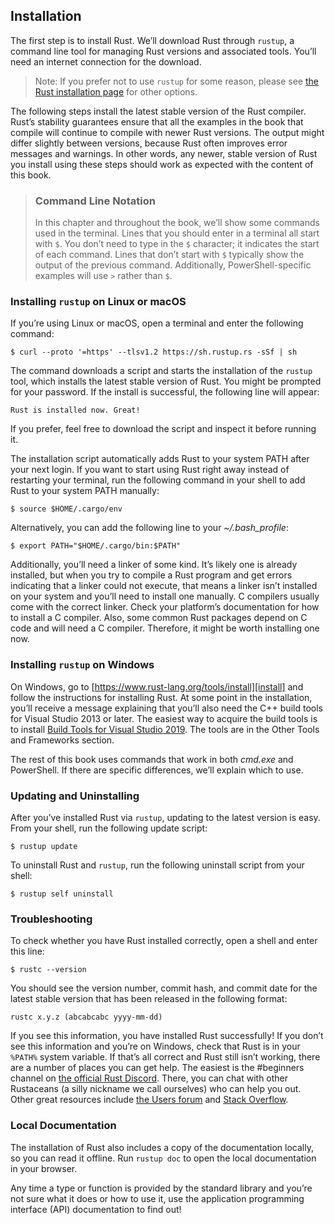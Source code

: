 ## Installation

The first step is to install Rust. We’ll download Rust through `rustup`, a
command line tool for managing Rust versions and associated tools. You’ll need
an internet connection for the download.

> Note: If you prefer not to use `rustup` for some reason, please see [the Rust
> installation page](https://www.rust-lang.org/tools/install) for other options.

The following steps install the latest stable version of the Rust compiler.
Rust’s stability guarantees ensure that all the examples in the book that
compile will continue to compile with newer Rust versions. The output might
differ slightly between versions, because Rust often improves error messages
and warnings. In other words, any newer, stable version of Rust you install
using these steps should work as expected with the content of this book.

> ### Command Line Notation
>
> In this chapter and throughout the book, we’ll show some commands used in the
> terminal. Lines that you should enter in a terminal all start with `$`. You
> don’t need to type in the `$` character; it indicates the start of each
> command. Lines that don’t start with `$` typically show the output of the
> previous command. Additionally, PowerShell-specific examples will use `>`
> rather than `$`.

### Installing `rustup` on Linux or macOS

If you’re using Linux or macOS, open a terminal and enter the following command:

```text
$ curl --proto '=https' --tlsv1.2 https://sh.rustup.rs -sSf | sh
```

The command downloads a script and starts the installation of the `rustup`
tool, which installs the latest stable version of Rust. You might be prompted
for your password. If the install is successful, the following line will appear:

```text
Rust is installed now. Great!
```

If you prefer, feel free to download the script and inspect it before running
it.

The installation script automatically adds Rust to your system PATH after your
next login. If you want to start using Rust right away instead of restarting
your terminal, run the following command in your shell to add Rust to your
system PATH manually:

```text
$ source $HOME/.cargo/env
```

Alternatively, you can add the following line to your *~/.bash_profile*:

```text
$ export PATH="$HOME/.cargo/bin:$PATH"
```

Additionally, you’ll need a linker of some kind. It’s likely one is already
installed, but when you try to compile a Rust program and get errors indicating
that a linker could not execute, that means a linker isn’t installed on your
system and you’ll need to install one manually. C compilers usually come with
the correct linker. Check your platform’s documentation for how to install a C
compiler. Also, some common Rust packages depend on C code and will need a C
compiler. Therefore, it might be worth installing one now.

### Installing `rustup` on Windows

On Windows, go to [https://www.rust-lang.org/tools/install][install] and follow
the instructions for installing Rust. At some point in the installation, you’ll
receive a message explaining that you’ll also need the C++ build tools for
Visual Studio 2013 or later. The easiest way to acquire the build tools is to
install [Build Tools for Visual Studio 2019][visualstudio]. The tools are in
the Other Tools and Frameworks section.

[install]: https://www.rust-lang.org/tools/install
[visualstudio]: https://www.visualstudio.com/downloads/#build-tools-for-visual-studio-2019

The rest of this book uses commands that work in both *cmd.exe* and PowerShell.
If there are specific differences, we’ll explain which to use.

### Updating and Uninstalling

After you’ve installed Rust via `rustup`, updating to the latest version is
easy. From your shell, run the following update script:

```text
$ rustup update
```

To uninstall Rust and `rustup`, run the following uninstall script from your
shell:

```text
$ rustup self uninstall
```

### Troubleshooting

To check whether you have Rust installed correctly, open a shell and enter this
line:

```text
$ rustc --version
```

You should see the version number, commit hash, and commit date for the latest
stable version that has been released in the following format:

```text
rustc x.y.z (abcabcabc yyyy-mm-dd)
```

If you see this information, you have installed Rust successfully! If you don’t
see this information and you’re on Windows, check that Rust is in your `%PATH%`
system variable. If that’s all correct and Rust still isn’t working, there are
a number of places you can get help. The easiest is the #beginners channel on
[the official Rust Discord][discord]. There, you can chat with other Rustaceans
(a silly nickname we call ourselves) who can help you out. Other great
resources include [the Users forum][users] and [Stack Overflow][stackoverflow].

[discord]: https://discord.gg/rust-lang
[users]: https://users.rust-lang.org/
[stackoverflow]: https://stackoverflow.com/questions/tagged/rust

### Local Documentation

The installation of Rust also includes a copy of the documentation locally, so
you can read it offline. Run `rustup doc` to open the local documentation in
your browser.

Any time a type or function is provided by the standard library and you’re not
sure what it does or how to use it, use the application programming interface
(API) documentation to find out!
